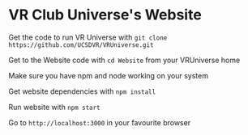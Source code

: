 # VR Club Universe's Website

Get the code to run VR Universe with `git clone https://github.com/UCSDVR/VRUniverse.git` 

Get to the Website code with `cd Website` from your VRUniverse home

Make sure you have npm and node working on your system

Get website dependencies with `npm install`

Run website with `npm start`

Go to `http://localhost:3000` in your favourite browser

